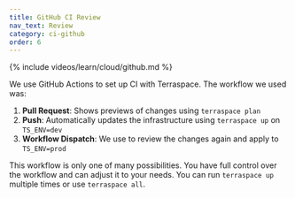 ```yaml
---
title: GitHub CI Review
nav_text: Review
category: ci-github
order: 6
---
```


{% include videos/learn/cloud/github.md %}

We use GitHub Actions to set up CI with Terraspace. The workflow we used was:

1. **Pull Request**: Shows previews of changes using `terraspace plan`
2. **Push**: Automatically updates the infrastructure using `terraspace up` on `TS_ENV=dev`
3. **Workflow Dispatch**: We use to review the changes again and apply to `TS_ENV=prod`

This workflow is only one of many possibilities. You have full control over the workflow and can adjust it to your needs. You can run `terraspace up` multiple times or use `terraspace all`.
